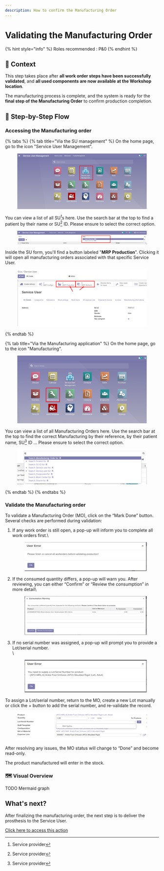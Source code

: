 ```yaml
---
description: How to confirm the Manufacturing Order
---
```


# Validating the Manufacturing Order

{% hint style="info" %}
Roles recommended : P&0&#x20;
{% endhint %}

## **🧭** Context&#x20;

This step takes place after **all work order steps have been successfully validated**, and **all used components are now available at the Workshop location**.&#x20;

The manufacturing process is complete, and the system is ready for the **final step of the Manufacturing Order** to confirm production completion.

## 🔄 Step-by-Step Flow&#x20;

### Accessing the Manufacturing order

{% tabs %}
{% tab title="Via the SU management" %}
On the home page, go to the icon "Service User Management".

<figure><img src="../../../.gitbook/assets/image (64).png" alt=""><figcaption></figcaption></figure>

You can view a list of all SU[^1]s here. Use the search bar at the top to find a patient by their name or SU[^1] ID. Please ensure to select the correct option.

<figure><img src="../../../.gitbook/assets/image (65).png" alt=""><figcaption></figcaption></figure>

Inside the SU form, you'll find a button labeled "**MRP Production**". Clicking it will open all manufacturing orders associated with that specific Service User.

<figure><img src="../../../.gitbook/assets/image (324).png" alt=""><figcaption></figcaption></figure>


{% endtab %}

{% tab title="Via the Manufacturing application" %}
On the home page, go to the icon "Manufacturing".

<figure><img src="../../../.gitbook/assets/image (329).png" alt=""><figcaption></figcaption></figure>

You can view a list of all Manufacturing Orders here. Use the search bar at the top to find the correct Manufacturing by their reference, by their patient name, SU[^1] ID ... Please ensure to select the correct option.

<figure><img src="../../../.gitbook/assets/image (330).png" alt=""><figcaption></figcaption></figure>
{% endtab %}
{% endtabs %}

### Validate the Manufacturing order

To validate a Manufacturing Order (MO), click on the “Mark Done” button. Several checks are performed during validation:

1.  If any work order is still open, a pop-up will inform you to complete all work orders first.\


    <figure><img src="../../../.gitbook/assets/image (35).png" alt=""><figcaption></figcaption></figure>
2.  If the consumed quantity differs, a pop-up will warn you. After reviewing, you can either “Confirm” or “Review the consumption” in more detail\


    <figure><img src="../../../.gitbook/assets/image (37).png" alt=""><figcaption></figcaption></figure>
3.  If no serial number was assigned, a pop-up will prompt you to provide a Lot/serial number.\
    \


    <figure><img src="../../../.gitbook/assets/image (36).png" alt=""><figcaption></figcaption></figure>

To assign a Lot/serial number, return to the MO, create a new Lot manually or click the + button to add the serial number, and re-validate the record.

<figure><img src="../../../.gitbook/assets/image (38).png" alt=""><figcaption></figcaption></figure>

After resolving any issues, the MO status will change to “Done” and become read-only.&#x20;

The product manufactured will enter in the stock.&#x20;

### 🗺️ Visual Overview&#x20;

TODO Mermaid graph

## What's next?&#x20;

After finalizing the manufacturing order, the next step is to deliver the prosthesis to the Service User.

[Click here to access this action ](../delivering-product-to-the-su.md)



[^1]: Service provider
